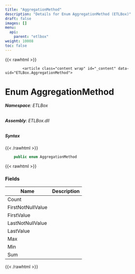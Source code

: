 ```yaml
---
title: "AggregationMethod"
description: "Details for Enum AggregationMethod (ETLBox)"
draft: false
images: []
menu:
  api:
    parent: "etlbox"
weight: 10008
toc: false
---
```


{{< rawhtml >}}

            <article class="content wrap" id="_content" data-uid="ETLBox.AggregationMethod">
  <h1 id="ETLBox_AggregationMethod" data-uid="ETLBox.AggregationMethod" class="text-break">Enum AggregationMethod
</h1>
  <div class="markdown level0 summary"></div>
  <div class="markdown level0 conceptual"></div>
<h6><strong>Namespace</strong>: ETLBox</h6>
  <h6><strong>Assembly</strong>: ETLBox.dll</h6>
  <h5 id="ETLBox_AggregationMethod_syntax">Syntax</h5>
{{< /rawhtml >}}

```C#
    public enum AggregationMethod
```

{{< rawhtml >}}
  <h3 id="fields">Fields
</h3>
  <table class="table table-bordered table-condensed">
    <thead>
      <tr>
        <th>Name</th>
        <th>Description</th>
      </tr>
    <thead>
    <tbody>
      <tr>
        <td id="ETLBox_AggregationMethod_Count">Count</td>
        <td></td>
      </tr>
      <tr>
        <td id="ETLBox_AggregationMethod_FirstNotNullValue">FirstNotNullValue</td>
        <td></td>
      </tr>
      <tr>
        <td id="ETLBox_AggregationMethod_FirstValue">FirstValue</td>
        <td></td>
      </tr>
      <tr>
        <td id="ETLBox_AggregationMethod_LastNotNullValue">LastNotNullValue</td>
        <td></td>
      </tr>
      <tr>
        <td id="ETLBox_AggregationMethod_LastValue">LastValue</td>
        <td></td>
      </tr>
      <tr>
        <td id="ETLBox_AggregationMethod_Max">Max</td>
        <td></td>
      </tr>
      <tr>
        <td id="ETLBox_AggregationMethod_Min">Min</td>
        <td></td>
      </tr>
      <tr>
        <td id="ETLBox_AggregationMethod_Sum">Sum</td>
        <td></td>
      </tr>
    </tbody>
  </thead></thead></table>

{{< /rawhtml >}}
